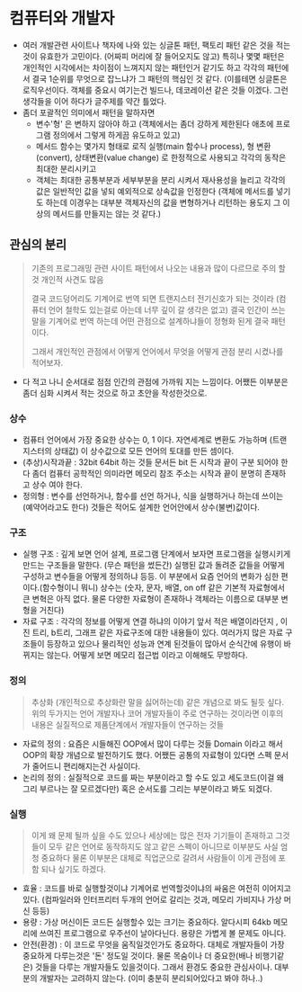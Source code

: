 # 컴퓨터와 개발자

- 여러 개발관련 사이트나 책자에 나와 있는 싱글톤 패턴, 팩토리 패턴 같은 것을 적는 것이 유효한가 고민이다. (어짜피 머리에 잘 들어오지도 않고) 특히나 몇몇 패턴은 개인적인 시각에서는 차이점이 느껴지지 않는 패턴인거 같기도 하고 각각의 패턴에서 결국 1순위를 무엇으로 잡느냐가 그 패턴의 핵심인 것 같다. (이를테면 싱글톤은 로직우선이다. 객체를 중요시 여기는건 빌드나, 데코레이션 같은 것들 이겠다. 그런 생각들을 이어 하다가 글주제를 약간 틀었다.
- 좀더 포괄적인 의미에서 패턴을 말하자면 
  - 변수'형' 은 변하지 않아야 하고 (객체에서는 좀더 강하게 제한된다 애초에 프로그램 정의에서 그렇게 하게끔 유도하고 있고) 
  - 메서드 함수는 몇가지 형태로 로직 실행(main 함수나 process), 형 변환(convert), 상태변환(value change) 로 한정적으로 사용되고 각각의 동작은 최대한 분리시키고
  - 객체는 최대한 공통부분과 세부부분을 분리 시켜서 재사용성을 늘리고 각각의 값은 일반적인 값을 넣되 예외적으로 상속값을 인정한다 (객체에 메서드를 넣기도 하는데 이경우는 대부분 객체자신의 값을 변형하거나 리턴하는 용도지 그 이상의 메서드를 만들지는 않는 것 같다.) 


## 관심의 분리

> 기존의 프로그래밍 관련 사이트 패턴에서 나오는 내용과 많이 다르므로 주의 할 것 개인적 사견도 많음
>
> 결국 코드덩어리도 기계어로 번역 되면 트랜지스터 전기신호가 되는 것이라 (컴퓨터 언어 철학도 있는걸로 아는데 너무 깊이 갈 생각은 없고) 결국 인간이 쓰는 말을 기계어로 번역 하는데 어떤 관점으로 설계하냐들이 정형화 된게 결국 패턴이다.
>
>그래서 개인적인 관점에서 어떻게 언어에서 무엇을 어떻게 관점 분리 시켰나를 적어보자.

- 다 적고 나니 순서대로 점점 인간의 관점에 가까워 지는 느낌이다. 어쨌든 이부분은 좀더 심화 시켜서 적는 것으로 하고 초안을 작성한것으로.

### 상수 

- 컴퓨터 언어에서 가장 중요한 상수는 0, 1 이다. 자연세계로 변환도 가능하며 (트랜지스터의 상태값) 이 상수값으로 모든 언어의 토대를 만든 셈이다.
- (추상)시작과끝 : 32bit 64bit 하는 것들 문서든 bit 든 시작과 끝이 구분 되어야 한다 좀더 컴퓨터 공학적인 의미라면 메모리 참조 주소는 시작과 끝이 분명히 존재하고 상수 여야 한다. 
- 정의형 : 변수를 선언하거나, 함수를 선언 하거나, 식을 실행하거나 하는데 쓰이는 (예약어라고도 한다) 것들은 적어도 설계한 언어안에서 상수(불변)값이다.

### 구조

- 실행 구조 : 깊게 보면 언어 설계, 프로그램 단계에서 보자면 프로그램을 실행시키게 만드는 구조들을 말한다. (무슨 패턴을 썼든간) 실행된 값과 돌려준 값들을 어떻게 구성하고 변수들을 어떻게 정의하냐 등등. 이 부분에서 요즘 언어의 변화가 심한 편이다.(함수형이니 뭐니) 상수는 (숫자, 문자, 배열, on off 같은 기본적 자료형에서 큰 변혁은 아직 없다. 물론 다양한 자료형이 존재하나 객체라는 이름으로 대부분 변형을 거친다)
- 자료 구조 : 각각의 정보를 어떻게 연결 하냐의 이야기 앞서 적은 배열이라던지 , 이진 트리, b트리, 그래프 같은 자료구조에 대한 내용들이 있다. 여러가지 많은 자료 구조들이 등장하고 있으나 물리적인 성능과 연계 된것들이 많아서 순식간에 유행이 바뀌지는 않는다. 어떻게 보면 메모리 접근법 이라고 이해해도 무방하다.

### 정의 

>추상화 (개인적으로 추상화란 말을 싫어하는데) 같은 개념으로 봐도 될듯 싶다. 위의 두가지는 언어 개발자나 코어 개발자들이 주로 연구하는 것이라면 이후의 내용은 실질적으로 제품단계에서 개발자들이 연구하는 것들

- 자료의 정의 : 요즘은 시들해진 OOP에서 많이 다루는 것들 Domain 이라고 해서 OOP의 확장 개념으로 발전하기도 했다. 어쨌든 공통의 자료형이 있다면 스펙 문서가 줄어드니 편리해지는건 사실이다.
- 논리의 정의 : 실질적으로 코드를 짜는 부분이라고 할 수도 있고 세도코드(이걸 왜 그리 부르나는 잘 모르겠다만) 혹은 순서도를 그리는 부분이라고 봐도 되겠다. 

### 실행

> 이게 왜 문제 될까 싶을 수도 있으나 세상에는 많은 전자 기기들이 존재하고 그것들이 모두 같은 언어로 동작하지도 않고 같은 스펙이 아니므로 이부분도 사실 엄청 중요하다 물론 이부분은 대체로 직업군으로 갈려서 사람들이 이게 관점에 포함 되나 싶기도 하겠다.

- 효율 : 코드를 바로 실행할것이냐 기계어로 번역할것이냐의 싸움은 여전히 이어지고 있다. (컴파일러와 인터프리터 두개의 언어로 갈리는 것과, 메모리 가비지나 가상 머신 등등) 
- 용량 : 가상 머신이든 코드든 실행할수 있는 크기는 중요하다. 알다시피 64kb 메모리에 쓰여진 프로그램으로 우주선이 날아다닌다. 용량은 가볍게 볼 문제도 아니다.
- 안전(환경) : 이 코드로 무엇을 움직일것인가도 중요하다. 대체로 개발자들이 가장 중요하게 다루는것은 '돈' 정도일 것이다. 물론 목숨이나 더 중요한(배나 비행기같은) 것들을 다루는 개발자들도 있을것이다. 그래서 환경도 중요한 관심사이나. 대부분의 개발자는 고려하지 않는다. (이미 충분히 분리되어있다고 봐야 하나..)




